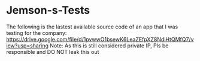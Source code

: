 # Jemson-s-Tests

The following is the lastest available source code of an app that I was testing for the company:
https://drive.google.com/file/d/1pvwwO1bsewK6LeaZEfpXZ8NdiHtQMfQ7/view?usp=sharing
Note: As this is still considered private IP, Pls be responsible and DO NOT leak this out
